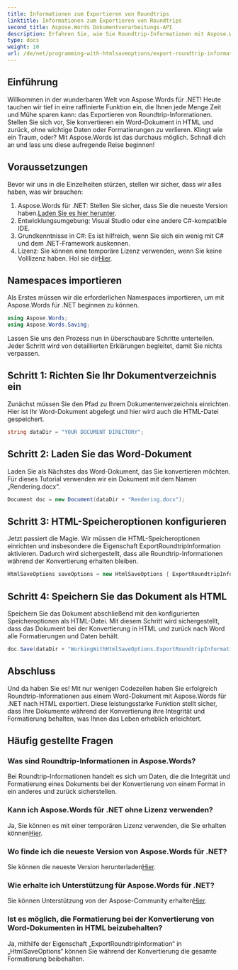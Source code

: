 ```yaml
---
title: Informationen zum Exportieren von Roundtrips
linktitle: Informationen zum Exportieren von Roundtrips
second_title: Aspose.Words Dokumentverarbeitungs-API
description: Erfahren Sie, wie Sie Roundtrip-Informationen mit Aspose.Words für .NET exportieren. Bewahren Sie die Integrität und Formatierung Ihres Dokuments während der Konvertierung.
type: docs
weight: 10
url: /de/net/programming-with-htmlsaveoptions/export-roundtrip-information/
---
```

## Einführung

Willkommen in der wunderbaren Welt von Aspose.Words für .NET! Heute tauchen wir tief in eine raffinierte Funktion ein, die Ihnen jede Menge Zeit und Mühe sparen kann: das Exportieren von Roundtrip-Informationen. Stellen Sie sich vor, Sie konvertieren ein Word-Dokument in HTML und zurück, ohne wichtige Daten oder Formatierungen zu verlieren. Klingt wie ein Traum, oder? Mit Aspose.Words ist das durchaus möglich. Schnall dich an und lass uns diese aufregende Reise beginnen!

## Voraussetzungen

Bevor wir uns in die Einzelheiten stürzen, stellen wir sicher, dass wir alles haben, was wir brauchen:

1.  Aspose.Words für .NET: Stellen Sie sicher, dass Sie die neueste Version haben.[Laden Sie es hier herunter](https://releases.aspose.com/words/net/).
2. Entwicklungsumgebung: Visual Studio oder eine andere C#-kompatible IDE.
3. Grundkenntnisse in C#: Es ist hilfreich, wenn Sie sich ein wenig mit C# und dem .NET-Framework auskennen.
4. Lizenz: Sie können eine temporäre Lizenz verwenden, wenn Sie keine Volllizenz haben. Hol sie dir[Hier](https://purchase.aspose.com/temporary-license/).

## Namespaces importieren

Als Erstes müssen wir die erforderlichen Namespaces importieren, um mit Aspose.Words für .NET beginnen zu können.

```csharp
using Aspose.Words;
using Aspose.Words.Saving;
```

Lassen Sie uns den Prozess nun in überschaubare Schritte unterteilen. Jeder Schritt wird von detaillierten Erklärungen begleitet, damit Sie nichts verpassen.

## Schritt 1: Richten Sie Ihr Dokumentverzeichnis ein

Zunächst müssen Sie den Pfad zu Ihrem Dokumentenverzeichnis einrichten. Hier ist Ihr Word-Dokument abgelegt und hier wird auch die HTML-Datei gespeichert.

```csharp
string dataDir = "YOUR DOCUMENT DIRECTORY";
```

## Schritt 2: Laden Sie das Word-Dokument

Laden Sie als Nächstes das Word-Dokument, das Sie konvertieren möchten. Für dieses Tutorial verwenden wir ein Dokument mit dem Namen „Rendering.docx“.

```csharp
Document doc = new Document(dataDir + "Rendering.docx");
```

## Schritt 3: HTML-Speicheroptionen konfigurieren

Jetzt passiert die Magie. Wir müssen die HTML-Speicheroptionen einrichten und insbesondere die Eigenschaft ExportRoundtripInformation aktivieren. Dadurch wird sichergestellt, dass alle Roundtrip-Informationen während der Konvertierung erhalten bleiben.

```csharp
HtmlSaveOptions saveOptions = new HtmlSaveOptions { ExportRoundtripInformation = true };
```

## Schritt 4: Speichern Sie das Dokument als HTML

Speichern Sie das Dokument abschließend mit den konfigurierten Speicheroptionen als HTML-Datei. Mit diesem Schritt wird sichergestellt, dass das Dokument bei der Konvertierung in HTML und zurück nach Word alle Formatierungen und Daten behält.

```csharp
doc.Save(dataDir + "WorkingWithHtmlSaveOptions.ExportRoundtripInformation.html", saveOptions);
```

## Abschluss

Und da haben Sie es! Mit nur wenigen Codezeilen haben Sie erfolgreich Roundtrip-Informationen aus einem Word-Dokument mit Aspose.Words für .NET nach HTML exportiert. Diese leistungsstarke Funktion stellt sicher, dass Ihre Dokumente während der Konvertierung ihre Integrität und Formatierung behalten, was Ihnen das Leben erheblich erleichtert.

## Häufig gestellte Fragen

### Was sind Roundtrip-Informationen in Aspose.Words?
Bei Roundtrip-Informationen handelt es sich um Daten, die die Integrität und Formatierung eines Dokuments bei der Konvertierung von einem Format in ein anderes und zurück sicherstellen.

### Kann ich Aspose.Words für .NET ohne Lizenz verwenden?
Ja, Sie können es mit einer temporären Lizenz verwenden, die Sie erhalten können[Hier](https://purchase.aspose.com/temporary-license/).

### Wo finde ich die neueste Version von Aspose.Words für .NET?
 Sie können die neueste Version herunterladen[Hier](https://releases.aspose.com/words/net/).

### Wie erhalte ich Unterstützung für Aspose.Words für .NET?
 Sie können Unterstützung von der Aspose-Community erhalten[Hier](https://forum.aspose.com/c/words/8).

### Ist es möglich, die Formatierung bei der Konvertierung von Word-Dokumenten in HTML beizubehalten?
Ja, mithilfe der Eigenschaft „ExportRoundtripInformation“ in „HtmlSaveOptions“ können Sie während der Konvertierung die gesamte Formatierung beibehalten.